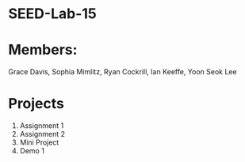 # SEED-Lab-15
# Members:
Grace Davis, Sophia Mimlitz, Ryan Cockrill, Ian Keeffe, Yoon Seok Lee
# Projects
1. Assignment 1
2. Assignment 2
3. Mini Project
4. Demo 1
